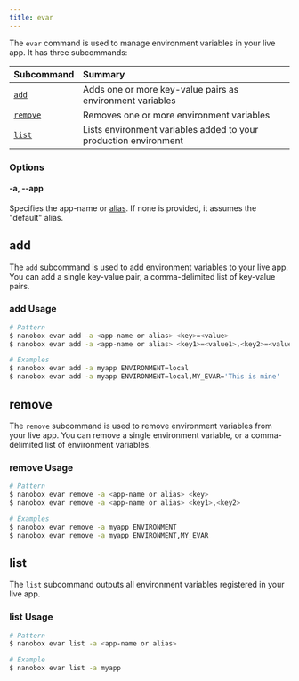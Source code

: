 ```yaml
---
title: evar
---
```


The `evar` command is used to manage environment variables in your live app. It has three subcommands:

| Subcommand          | Summary                                                           |
|:--------------------|:------------------------------------------------------------------|
| [`add`](#add)       | Adds one or more key-value pairs as environment variables         |
| [`remove`](#remove) | Removes one or more environment variables                         |
| [`list`](#list)     | Lists environment variables added to your production environment  |

### Options
#### -a, --app
Specifies the app-name or [alias](/cli/link/). If none is provided, it assumes the "default" alias.

## add
The `add` subcommand is used to add environment variables to your live app. You can add a single key-value pair, a comma-delimited list of key-value pairs.

### add Usage
```bash
# Pattern
$ nanobox evar add -a <app-name or alias> <key>=<value>
$ nanobox evar add -a <app-name or alias> <key1>=<value1>,<key2>=<value2>

# Examples
$ nanobox evar add -a myapp ENVIRONMENT=local
$ nanobox evar add -a myapp ENVIRONMENT=local,MY_EVAR='This is mine'
```

## remove
The `remove` subcommand is used to remove environment variables from your live app. You can remove a single environment variable, or a comma-delimited list of environment variables.

### remove Usage
```bash
# Pattern
$ nanobox evar remove -a <app-name or alias> <key>
$ nanobox evar remove -a <app-name or alias> <key1>,<key2>

# Examples
$ nanobox evar remove -a myapp ENVIRONMENT
$ nanobox evar remove -a myapp ENVIRONMENT,MY_EVAR
```

## list
The `list` subcommand outputs all environment variables registered in your live app.

### list Usage
```bash
# Pattern
$ nanobox evar list -a <app-name or alias>

# Example
$ nanobox evar list -a myapp
```
